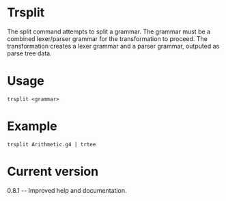 # Trsplit

The split command attempts to split a grammar. The grammar
must be a combined lexer/parser grammar for the transformation to proceed. The
transformation creates a lexer grammar and a parser grammar,
outputed as parse tree data.

# Usage

    trsplit <grammar>

# Example

    trsplit Arithmetic.g4 | trtee

# Current version

0.8.1 -- Improved help and documentation.
